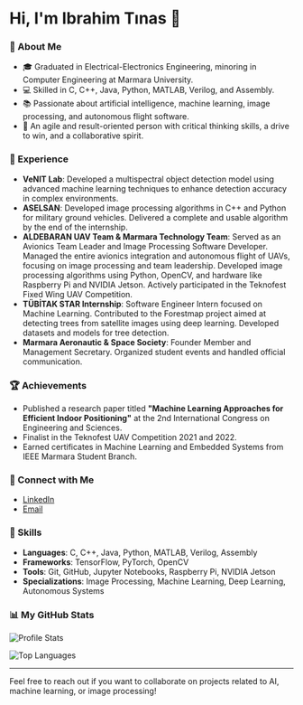 # Hi, I'm Ibrahim Tınas 👋

### 🌱 About Me
- 🎓 Graduated in Electrical-Electronics Engineering, minoring in Computer Engineering at Marmara University.
- 💻 Skilled in C, C++, Java, Python, MATLAB, Verilog, and Assembly.
- 📚 Passionate about artificial intelligence, machine learning, image processing, and autonomous flight software.
- 🎯 An agile and result-oriented person with critical thinking skills, a drive to win, and a collaborative spirit.

### 💼 Experience
- **VeNIT Lab**: Developed a multispectral object detection model using advanced machine learning techniques to enhance detection accuracy in complex environments.
- **ASELSAN**: Developed image processing algorithms in C++ and Python for military ground vehicles. Delivered a complete and usable algorithm by the end of the internship.
- **ALDEBARAN UAV Team & Marmara Technology Team**: Served as an Avionics Team Leader and Image Processing Software Developer. Managed the entire avionics integration and autonomous flight of UAVs, focusing on image processing and team leadership. Developed image processing algorithms using Python, OpenCV, and hardware like Raspberry Pi and NVIDIA Jetson. Actively participated in the Teknofest Fixed Wing UAV Competition.
- **TÜBİTAK STAR Internship**: Software Engineer Intern focused on Machine Learning. Contributed to the Forestmap project aimed at detecting trees from satellite images using deep learning. Developed datasets and models for tree detection.
- **Marmara Aeronautic & Space Society**: Founder Member and Management Secretary. Organized student events and handled official communication.

### 🏆 Achievements
- Published a research paper titled **"Machine Learning Approaches for Efficient Indoor Positioning"** at the 2nd International Congress on Engineering and Sciences.
- Finalist in the Teknofest UAV Competition 2021 and 2022.
- Earned certificates in Machine Learning and Embedded Systems from IEEE Marmara Student Branch.

### 🔗 Connect with Me
- [LinkedIn](https://www.linkedin.com/in/ibrahimt%C4%B1nas)
- [Email](mailto:ibrahittinas@gmail.com)

### 🌟 Skills
- **Languages**: C, C++, Java, Python, MATLAB, Verilog, Assembly
- **Frameworks**: TensorFlow, PyTorch, OpenCV
- **Tools**: Git, GitHub, Jupyter Notebooks, Raspberry Pi, NVIDIA Jetson
- **Specializations**: Image Processing, Machine Learning, Deep Learning, Autonomous Systems

### 📊 My GitHub Stats
![Profile Stats](https://github-readme-stats.vercel.app/api?username=IbrahimEEE&show_icons=true)

![Top Languages](https://github-readme-stats.vercel.app/api/top-langs/?username=IbrahimEEE&layout=compact)

---

Feel free to reach out if you want to collaborate on projects related to AI, machine learning, or image processing!
